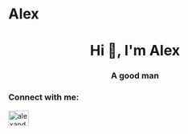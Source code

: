 # Alex
<h1 align="center">Hi 👋, I'm Alex</h1>
<h3 align="center">A good man</h3>

<h3 align="left">Connect with me:</h3>
<p align="left">
<a href="https://twitter.com/alexand34137134" target="blank"><img align="center" src="https://raw.githubusercontent.com/rahuldkjain/github-profile-readme-generator/master/src/images/icons/Social/twitter.svg" alt="alexand34137134" height="30" width="40" /></a>
</p>
